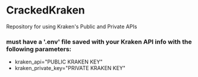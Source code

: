# CrackedKraken
Repository for using Kraken's Public and Private APIs


### must have a '.env' file saved with your Kraken API info with the following parameters:
   * kraken_api="PUBLIC KRAKEN KEY"
   * kraken_private_key="PRIVATE KRAKEN KEY"

